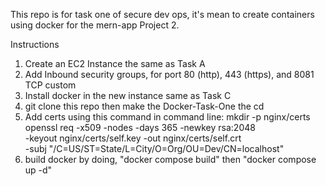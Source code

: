 This repo is for task one of secure dev ops, it's mean to create containers using docker for the mern-app Project 2.

Instructions
1. Create an EC2 Instance the same as Task A
2. Add Inbound security groups, for port 80 (http), 443 (https), and 8081 TCP custom
3. Install docker in the new instance same as Task C
4. git clone this repo then make the Docker-Task-One the cd
5. Add certs using this command in command line: mkdir -p nginx/certs
openssl req -x509 -nodes -days 365 -newkey rsa:2048 \
  -keyout nginx/certs/self.key -out nginx/certs/self.crt \
  -subj "/C=US/ST=State/L=City/O=Org/OU=Dev/CN=localhost"
6. build docker by doing, "docker compose build" then "docker compose up -d"
